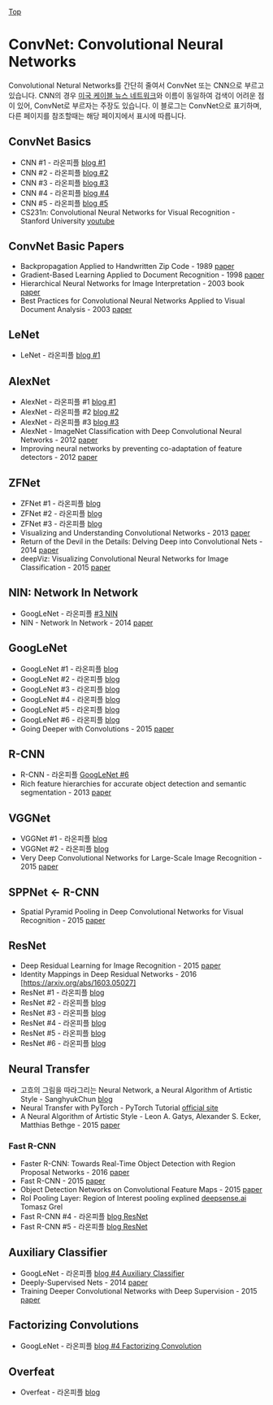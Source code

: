 [Top](index.md)

# ConvNet: Convolutional Neural Networks

Convolutional Netural Networks를 간단히 줄여서 ConvNet 또는 CNN으로 부르고 있습니다. CNN의 경우 [미국 케이블 뉴스 네트워크](https://edition.cnn.com/)와 이름이 동일하여 검색이 어려운 점이 있어, ConvNet로 부르자는 주장도 있습니다. 이 블로그는 ConvNet으로 표기하며, 다른 페이지를 참조할때는 해당 페이지에서 표시에 따릅니다.

## ConvNet Basics

* CNN #1 - 라온피플 [blog #1](https://laonple.blog.me/220811172205)
* CNN #2 - 라온피플 [blog #2](https://laonple.blog.me/220594258301)
* CNN #3 - 라온피플 [blog #3](https://laonple.blog.me/220608018546)
* CNN #4 - 라온피플 [blog #4](https://laonple.blog.me/220623406512)
* CNN #5 - 라온피플 [blog #5](https://laonple.blog.me/220624485850)
* CS231n: Convolutional Neural Networks for Visual Recognition - Stanford University [youtube](https://www.youtube.com/playlist?list=PL3FW7Lu3i5JvHM8ljYj-zLfQRF3EO8sYv)

## ConvNet Basic Papers

* Backpropagation Applied to Handwritten Zip Code - 1989 [paper](http://yann.lecun.com/exdb/publis/abs/lecun-89e.pdf)
* Gradient-Based Learning Applied to Document Recognition - 1998 [paper](http://yann.lecun.com/exdb/publis/abs/lecun-98.pdf)
* Hierarchical Neural Networks for Image Interpretation - 2003 book [paper](https://www.ais.uni-bonn.de/books/LNCS2766.pdf)
* Best Practices for Convolutional Neural Networks Applied to Visual Document Analysis - 2003 [paper](https://pdfs.semanticscholar.org/7b1c/c19dec9289c66e7ab45e80e8c42273509ab6.pdf)

## LeNet

* LeNet - 라온피플 [blog #1](https://laonple.blog.me/220648539191)

## AlexNet

* AlexNet - 라온피플 #1 [blog #1](https://laonple.blog.me/220654387455)
* AlexNet - 라온피플 #2 [blog #2](https://laonple.blog.me/220662317927)
* AlexNet - 라온피플 #3 [blog #3](https://laonple.blog.me/220667260878)
* AlexNet - ImageNet Classification with Deep Convolutional Neural Networks - 2012 [paper](https://papers.nips.cc/paper/4824-imagenet-classification-with-deep-convolutional-neural-networks.pdf) 
* Improving neural networks by preventing co-adaptation of feature detectors - 2012 [paper](https://arxiv.org/abs/1207.0580)

## ZFNet

* ZFNet #1 - 라온피플 [blog](https://laonple.blog.me/220673615573)
* ZFNet #2 - 라온피플 [blog](https://arxiv.org/abs/1405.3531)
* ZFNet #3 - 라온피플 [blog](https://laonple.blog.me/220680023908)
* Visualizing and Understanding Convolutional Networks - 2013 [paper](https://arxiv.org/abs/1311.2901)
* Return of the Devil in the Details: Delving Deep into Convolutional Nets - 2014 [paper](https://arxiv.org/abs/1405.3531)
* deepViz: Visualizing Convolutional Neural Networks for Image Classification - 2015 [paper](http://vis.berkeley.edu/courses/cs294-10-fa13/wiki/images/f/fd/DeepVizPaper.pdf)

## NIN: Network In Network

* GoogLeNet - 라온피플 [#3 NIN](https://laonple.blog.me/220704822964)
* NIN - Network In Network - 2014 [paper](https://arxiv.org/abs/1312.4400)

## GoogLeNet

* GoogLeNet #1 - 라온피플 [blog](https://laonple.blog.me/220686328027)
* GoogLeNet #2 - 라온피플 [blog](https://laonple.blog.me/220692793375)
* GoogLeNet #3 - 라온피플 [blog](https://laonple.blog.me/220704822964)
* GoogLeNet #4 - 라온피플 [blog](https://laonple.blog.me/220710707354)
* GoogLeNet #5 - 라온피플 [blog](https://laonple.blog.me/220716782369)
* GoogLeNet #6 - 라온피플 [blog](https://laonple.blog.me/220731472214)
* Going Deeper with Convolutions - 2015 [paper](https://www.cs.unc.edu/~wliu/papers/GoogLeNet.pdf)

## R-CNN

* R-CNN - 라온피플 [GoogLeNet #6](https://laonple.blog.me/220731472214)
* Rich feature hierarchies for accurate object detection and semantic segmentation - 2013 [paper](https://arxiv.org/abs/1311.2524)

## VGGNet

* VGGNet #1 - 라온피플 [blog](https://laonple.blog.me/220738560542)
* VGGNet #2 - 라온피플 [blog](https://laonple.blog.me/220749876381)
* Very Deep Convolutional Networks for Large-Scale Image Recognition - 2015 [paper](https://arxiv.org/abs/1409.1556)

## SPPNet <- R-CNN

* Spatial Pyramid Pooling in Deep Convolutional Networks for Visual Recognition - 2015 [paper](https://arxiv.org/abs/1406.4729)

## ResNet

* Deep Residual Learning for Image Recognition - 2015 [paper](https://arxiv.org/abs/1512.03385)
* Identity Mappings in Deep Residual Networks - 2016 [https://arxiv.org/abs/1603.05027]
* ResNet #1 - 라온피플 [blog](https://laonple.blog.me/220761052425)
* ResNet #2 - 라온피플 [blog](https://laonple.blog.me/220764986252)
* ResNet #3 - 라온피플 [blog](https://laonple.blog.me/220770760226)
* ResNet #4 - 라온피플 [blog](https://laonple.blog.me/220788549910)
* ResNet #5 - 라온피플 [blog](https://laonple.blog.me/220793640991)
* ResNet #6 - 라온피플 [blog](https://laonple.blog.me/220800190798)

## Neural Transfer

* 고흐의 그림을 따라그리는 Neural Network, a Neural Algorithm of Artistic Style - SanghyukChun [blog](http://sanghyukchun.github.io/92/)
* Neural Transfer with PyTorch - PyTorch Tutorial [official site](http://pytorch.org/tutorials/advanced/neural_style_tutorial.html)
* A Neural Algorithm of Artistic Style - Leon A. Gatys, Alexander S. Ecker, Matthias Bethge - 2015 [paper](https://arxiv.org/abs/1508.06576)

### Fast R-CNN

* Faster R-CNN: Towards Real-Time Object Detection with Region Proposal Networks - 2016 [paper](https://arxiv.org/abs/1506.01497)
* Fast R-CNN - 2015 [paper](https://arxiv.org/abs/1504.08083)
* Object Detection Networks on Convolutional Feature Maps - 2015 [paper](https://arxiv.org/abs/1504.06066)
* RoI Pooling Layer: Region of Interest pooling explined [deepsense.ai](https://blog.deepsense.ai/region-of-interest-pooling-explained/) Tomasz Grel
* Fast R-CNN #4 - 라온피플 [blog ResNet](https://laonple.blog.me/220776743537)
* Fast R-CNN #5 - 라온피플 [blog ResNet](https://laonple.blog.me/220782324594)

## Auxiliary Classifier

* GoogLeNet - 라온피플 [blog #4 Auxiliary Classifier](https://laonple.blog.me/220710707354)
* Deeply-Supervised Nets - 2014 [paper](https://arxiv.org/abs/1409.5185)
* Training Deeper Convolutional Networks with Deep Supervision - 2015 [paper](https://arxiv.org/abs/1505.02496)

## Factorizing Convolutions

* GoogLeNet - 라온피플 [blog #4 Factorizing Convolution](https://laonple.blog.me/220710707354)

## Overfeat

* Overfeat - 라온피플 [blog](https://laonple.blog.me/220752877630)
